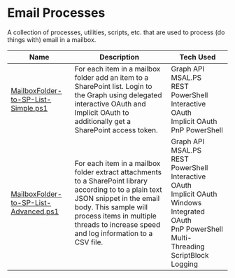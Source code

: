 # Email Processes

A collection of processes, utilities, scripts, etc. that are used to process (do things with) email in a mailbox.

| Name | Description | Tech Used |
| --- | --- | --- |
| [MailboxFolder-to-SP-List-Simple.ps1](MailboxFolder-to-SP-List-Simple.ps1) | For each item in a mailbox folder add an item to a SharePoint list. Login to the Graph using delegated interactive OAuth and Implicit OAuth to additionally get a SharePoint access token. | Graph API<br/>MSAL.PS<br/>REST<br/>PowerShell<br/> Interactive OAuth<br/> Implicit OAuth<br/>PnP PowerShell <img width=500/>|
| [MailboxFolder-to-SP-List-Advanced.ps1](MailboxFolder-to-SP-List-Advanced.ps1) | For each item in a mailbox folder extract attachments to a SharePoint library according to to a plain text JSON snippet in the email body. This sample will process items in multiple threads to increase speed and log information to a CSV file. | Graph API<br/>MSAL.PS<br/>REST<br/>PowerShell<br/> Interactive OAuth<br/> Implicit OAuth<br/> Windows Integrated OAuth<br/> PnP PowerShell<br/> Multi-Threading<br/> ScriptBlock<br/> Logging |